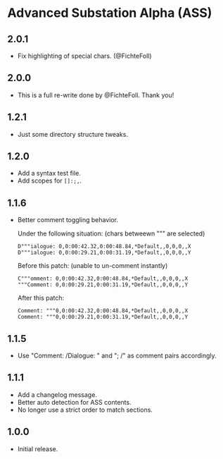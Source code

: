 # Advanced Substation Alpha (ASS)


## 2.0.1

- Fix highlighting of special chars. (@FichteFoll)


## 2.0.0

- This is a full re-write done by @FichteFoll. Thank you!


## 1.2.1

- Just some directory structure tweaks.


## 1.2.0

- Add a syntax test file.
- Add scopes for `[]:;,`.


## 1.1.6

- Better comment toggling behavior.

  Under the following situation: (chars betweewn """ are selected)

      D"""ialogue: 0,0:00:42.32,0:00:48.84,*Default,,0,0,0,,X
      D"""ialogue: 0,0:00:29.21,0:00:31.19,*Default,,0,0,0,,Y

  Before this patch: (unable to un-comment instantly)

      C"""omment: 0,0:00:42.32,0:00:48.84,*Default,,0,0,0,,X
      """Comment: 0,0:00:29.21,0:00:31.19,*Default,,0,0,0,,Y

  After this patch:

      Comment: """0,0:00:42.32,0:00:48.84,*Default,,0,0,0,,X
      Comment: """0,0:00:29.21,0:00:31.19,*Default,,0,0,0,,Y


## 1.1.5

- Use "Comment: /Dialogue: " and "; /" as comment pairs accordingly.


## 1.1.1

- Add a changelog message.
- Better auto detection for ASS contents.
- No longer use a strict order to match sections.


## 1.0.0

- Initial release.
